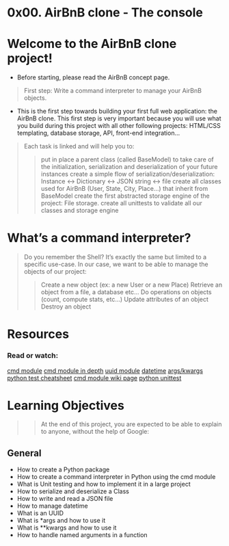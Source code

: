 # 0x00. AirBnB clone - The console
# Welcome to the AirBnB clone project!
- Before starting, please read the AirBnB concept page.
> First step: Write a command interpreter to manage your AirBnB objects.
- This is the first step towards building your first full web application: the AirBnB clone. This first step is very important because you will use what you build during this project with all other following projects: HTML/CSS templating, database storage, API, front-end integration…
> Each task is linked and will help you to:
>> put in place a parent class (called BaseModel) to take care of the initialization, serialization and deserialization of your future instances
>> create a simple flow of serialization/deserialization: Instance <-> Dictionary <-> JSON string <-> file
>> create all classes used for AirBnB (User, State, City, Place…) that inherit from BaseModel
>> create the first abstracted storage engine of the project: File storage.
>> create all unittests to validate all our classes and storage engine
# What’s a command interpreter?
> Do you remember the Shell? It’s exactly the same but limited to a specific use-case. In our case, we want to be able to manage the objects of our project:
>> Create a new object (ex: a new User or a new Place)
>> Retrieve an object from a file, a database etc…
>> Do operations on objects (count, compute stats, etc…)
>> Update attributes of an object
>> Destroy an object
# Resources
### Read or watch:
[cmd module](https://intranet.alxswe.com/rltoken/8ecCwE6veBmm3Nppw4hz5A)
[cmd module in depth](https://intranet.alxswe.com/rltoken/uEy4RftSdKypoig9NFTvCg)
[uuid module](https://intranet.alxswe.com/rltoken/KfL9TqwdI69W6ttG6gTPPQ)
[datetime](https://intranet.alxswe.com/rltoken/1d8I3jSKgnYAtA1IZfEDpA)
[args/kwargs](https://intranet.alxswe.com/rltoken/C_a0EKbtvKdMcwIAuSIZng)
[python test cheatsheet](https://intranet.alxswe.com/rltoken/tgNVrKKzlWgS4dfl3mQklw)
[cmd module wiki page](https://intranet.alxswe.com/rltoken/EvcaH9uTLlauxuw03WnkOQ)
[python unittest](https://intranet.alxswe.com/rltoken/begh14KQA-3ov29KvD_HvA)
# Learning Objectives
>> At the end of this project, you are expected to be able to explain to anyone, without the help of Google:
## General
- How to create a Python package
- How to create a command interpreter in Python using the cmd module
- What is Unit testing and how to implement it in a large project
- How to serialize and deserialize a Class
- How to write and read a JSON file
- How to manage datetime
- What is an UUID
- What is *args and how to use it
- What is **kwargs and how to use it
- How to handle named arguments in a function
# 

